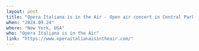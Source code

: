 ```yaml
---
layout: post
title: "Opera Italiana is in the Air - Open air concert in Central Park"
when: "2024.09.24"
where: "New York, USA"
who: "Opera Italiana is in the Air"
link: "https://www.operaitalianaisintheair.com/"
---
```

